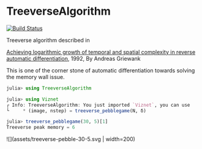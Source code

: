 # TreeverseAlgorithm

[![Build Status](https://github.com/GiggleLiu/TreeverseAlgorithm.jl/workflows/CI/badge.svg)](https://github.com/GiggleLiu/TreeverseAlgorithm.jl/actions)


Treeverse algorithm described in

[Achieving logarithmic growth of temporal and spatial complexity in reverse automatic differentiation](https://www.tandfonline.com/doi/abs/10.1080/10556789208805505), 1992, By Andreas Griewank

This is one of the corner stone of automatic differentiation towards solving the memory wall issue.

```julia
julia> using TreeverseAlgorithm

julia> using Viznet
┌ Info: TreeverseAlgorithm: You just imported `Viznet`, you can use
└     * (image, nstep) = treeverse_pebblegame(N, δ)

julia> treeverse_pebblegame(30, 5)[1]
Treeverse peak memory = 6
```

![](assets/treeverse-pebble-30-5.svg | width=200)
